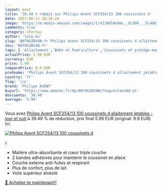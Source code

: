 ```yaml
---
layout: post
title: '39.49 % rabais sur Philips Avent SCF254/13 100 coussinets d'
date: 2021-06-12 20:36:24
image: 'https://m.media-amazon.com/images/I/41iN5lWxOmL._SL500_._SL400_.jpg'
comments: true
category: ofertas
author: 'tole.es'
slug: 'B079GZBV4N-fr Philips Avent SCF254/13 100 coussinets d allaitement...'
sku: 'B079GZBV4N-fr'
tags: [ 'Allaitement','Bébé et Puériculture','Coussinets et protège-mamelons','Crèmes pour mamelons','Repas de bébé','philips avent', ]
actualPrice: 5.99 EUR
currency: EUR
price: 5.99
comparePrice: 9.9 EUR
prodname: 'Philips Avent SCF254/13 100 coussinets d allaitement jetables - jour et nuit'
country: 'fr'
flag: '🇫🇷'
brand: 'Philips AVENT'
buyurl: 'https://www.amazon.fr/dp/B079GZBV4N/?tag=tolees0d-21'
descuento: '39.49'
average: '5.99'
---
```


Vous avez [Philips Avent SCF254/13 100 coussinets d allaitement jetables - jour et nuit](https://www.amazon.fr/dp/B079GZBV4N/?tag=tolees0d-21)  à  39.49 % de réduction, prix final  5.99 EUR (original: 9.9 EUR) ici:

[![Philips Avent SCF254/13 100 coussinets d](https://m.media-amazon.com/images/I/41iN5lWxOmL._SL500_._SL400_.jpg)](https://www.amazon.fr/dp/B079GZBV4N/?tag=tolees0d-21)

ℹ️:

- Matière ultra-absorbante et cœur triple couche
- 2 bandes adhésives pour maintenir le coussinet en place
- Couche externe anti-fuites et respirant
- Plus de confort, plus de lait
- Voile supérieur alvéolé

[🛒 Achetez-le maintenant!!](https://www.amazon.fr/dp/B079GZBV4N/?tag=tolees0d-21)
